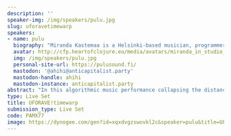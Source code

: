 ```yaml
---
description: ''
speaker-img: /img/speakers/pulu.jpg
slug: uforavetimewarp
speakers:
- name: pulu
  biography: "Miranda Kastemaa is a Helsinki-based musician, programmer and sound designer exploring sonic universes through a variety of algorithmic, electronic and acoustic means. Since 2002, they have worked with DAWs, livecoding, retrocomputing, field recording, game development, sensors, microcontrollers, game boys, piano and more, to create musical-visual instruments, interactive installations, participatory performances, as well as plain old tunes. Their scattershot and fragmentary artistic process is reflected in the resulting sounds, which meander through numerous styles like trance, ambient, drum & bass, downtempo, and noise, as well as the various aliases under which they've released music, including Foldplop, Verkosto and pulu.\r\n\r\n- <https://pulusound.fi/>\r\n- <https://pulu.bandcamp.com/>\r\n- <https://tiktok.com/@pigeonisms>\r\n- <https://youtube.com/@pulusound>\r\n- <https://soundcloud.com/pulusound>"
  avatar: http://cfp.heartofclojure.eu/media/avatars/miranda_in_studio_LEfBr8X.jpg
  img: /img/speakers/pulu.jpg
  personal-site-url: https://pulusound.fi/
  mastodon: '@ahihi@anticapitalist.party'
  mastodon-handle: ahihi
  mastodon-instance: anticapitalist.party
abstract: "In this algorithmic music performance collapsing the distance between 2000 and 2024, pulu unleashes a janky multi-computer contraption^W^W^Wcustom code-jockeying system to conjure hacker dreamworlds and hypnotic trance-scapes!\r\n\r\nFunctional programming permeates the performance, with SuperCollider 2 for Mac OS 9, TidalCycles (Haskell) and Emacs Lisp all playing a part in making the whole thing work(?)"
type: Live Set
title: UFORAVE!timewarp
submission_type: Live Set
code: PAMX77
image: https://dynogee.com/gen?id=xqxdvgzswovkl2c&speaker=pulu&title=UFORAVE%21timewarp&type=Live+Set&img=https%3A//2024.heartofclojure.eu/img/speakers/pulu.jpg%3Fv%3D1725346190764
---
```

